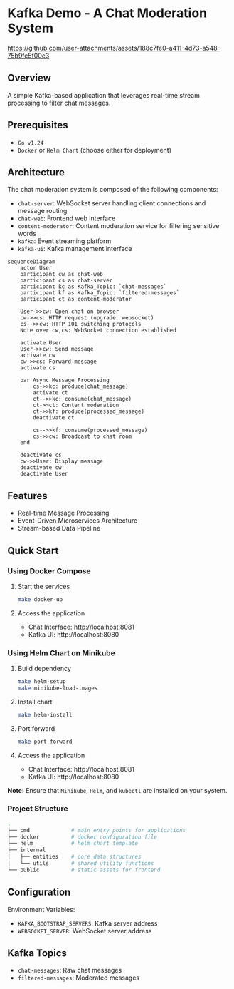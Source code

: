 # Kafka Demo - A Chat Moderation System

https://github.com/user-attachments/assets/188c7fe0-a411-4d73-a548-75b9fc5f00c3

## Overview

A simple Kafka-based application that leverages real-time stream processing to filter chat messages.

## Prerequisites

- `Go v1.24`
- `Docker` or `Helm Chart` (choose either for deployment)

## Architecture

The chat moderation system is composed of the following components:

- `chat-server`: WebSocket server handling client connections and message routing
- `chat-web`: Frontend web interface
- `content-moderator`: Content moderation service for filtering sensitive words
- `kafka`: Event streaming platform
- `kafka-ui`: Kafka management interface

```mermaid
sequenceDiagram
    actor User
    participant cw as chat-web
    participant cs as chat-server
    participant kc as Kafka_Topic: `chat-messages`
    participant kf as Kafka_Topic: `filtered-messages`
    participant ct as content-moderator

    User->>cw: Open chat on browser
    cw->>cs: HTTP request (upgrade: websocket)
    cs-->>cw: HTTP 101 switching protocols
    Note over cw,cs: WebSocket connection established

    activate User
    User->>cw: Send message
    activate cw
    cw->>cs: Forward message
    activate cs
    
    par Async Message Processing
        cs->>kc: produce(chat_message)
        activate ct
        ct-->>kc: consume(chat_message)
        ct->>ct: Content moderation
        ct->>kf: produce(processed_message)
        deactivate ct
        
        cs-->>kf: consume(processed_message)
        cs->>cw: Broadcast to chat room
    end
    
    deactivate cs
    cw->>User: Display message
    deactivate cw
    deactivate User
```

## Features

- Real-time Message Processing
- Event-Driven Microservices Architecture
- Stream-based Data Pipeline

## Quick Start

### Using Docker Compose

1. Start the services

    ```bash
    make docker-up
    ```

2. Access the application

   - Chat Interface: http://localhost:8081
   - Kafka UI: http://localhost:8080

### Using Helm Chart on Minikube

1. Build dependency

    ```bash
    make helm-setup
    make minikube-load-images
    ```

2. Install chart

    ```bash
    make helm-install
    ```

3. Port forward

    ```bash
    make port-forward
    ```

4. Access the application

   - Chat Interface: http://localhost:8081
   - Kafka UI: http://localhost:8080

**Note:** Ensure that `Minikube`, `Helm`, and `kubectl` are installed on your system.

### Project Structure

```bash
.
├── cmd             # main entry points for applications
├── docker          # docker configuration file
├── helm            # helm chart template
├── internal
│   ├── entities    # core data structures
│   └── utils       # shared utility functions
└── public          # static assets for frontend
```

## Configuration

Environment Variables:

- `KAFKA_BOOTSTRAP_SERVERS`: Kafka server address
- `WEBSOCKET_SERVER`: WebSocket server address

## Kafka Topics

- `chat-messages`: Raw chat messages
- `filtered-messages`: Moderated messages
